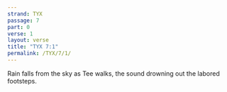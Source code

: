 ```yaml
---
strand: TYX
passage: 7
part: 0
verse: 1
layout: verse
title: "TYX 7:1"
permalink: /TYX/7/1/
---
```

Rain falls from the sky as Tee walks, the sound drowning out the labored footsteps.
